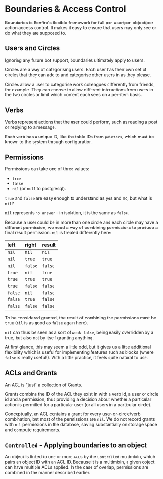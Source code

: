 # Boundaries & Access Control

Boundaries is Bonfire's flexible framework for full
per-user/per-object/per-action access control. It makes it easy to
ensure that users may only see or do what they are supposed to.

## Users and Circles

Ignoring any future bot support, boundaries ultimately apply to users.

Circles are a way of categorising users. Each user has their own set
of circles that they can add to and categorise other users in as they
please.

Circles allow a user to categorise work colleagues differently from
friends, for example. They can choose to allow different interactions 
from users in the two circles or limit which content each sees on a 
per-item basis.

## Verbs

Verbs represent actions that the user could perform, such as reading a
post or replying to a message.

Each verb has a unique ID, like the table IDs from `pointers`, which
must be known to the system through configuration.

## Permissions

Permissions can take one of three values:

* `true`
* `false`
* `nil` (or `null` to postgresql).

`true` and `false` are easy enough to understand as yes and no, but what is `nil`?

`nil` represents `no answer` - in isolation, it is the same as `false`.

Because a user could be in more than one circle and each circle may
have a different permission, we need a way of combining permissions to
produce a final result permission. `nil` is treated differently here:

left    | right   | result
:------ | :------ | :-----
`nil`   | `nil`   | `nil`
`nil`   | `true`  | `true`
`nil`   | `false` | `false`
`true`  | `nil`   | `true`
`true`  | `true`  | `true`
`true`  | `false` | `false`
`false` | `nil`   | `false`
`false` | `true`  | `false`
`false` | `false` | `false`

To be considered granted, the result of combining the permissions must
be `true` (`nil` is as good as `false` again here).

`nil` can thus be seen as a sort of `weak false`, being easily
overridden by a true, but also not by itself granting anything.

At first glance, this may seem a little odd, but it gives us a little
additional flexibility which is useful for implementing features such
as blocks (where `false` is really useful!). With a little practice,
it feels quite natural to use.

## ACLs and Grants

An ACL is "just" a collection of Grants.

Grants combine the ID of the ACL they exist in with a verb id, a user
or circle id and a permission, thus providing a decision about whether
a particular action is permitted for a particular user (or all users
in a particular circle).

Conceptually, an ACL contains a grant for every user-or-circle/verb
combination, but most of the permissions are `nil`. We do not record
grants with `nil` permissions in the database, saving substantially
on storage space and compute requirements.

## `Controlled` - Applying boundaries to an object

An object is linked to one or more `ACL`s by the `Controlled`
multimixin, which pairs an object ID with an ACL ID. Because it is a
multimixin, a given object can have multiple ACLs applied. In the case
of overlap, permissions are combined in the manner described earlier.
